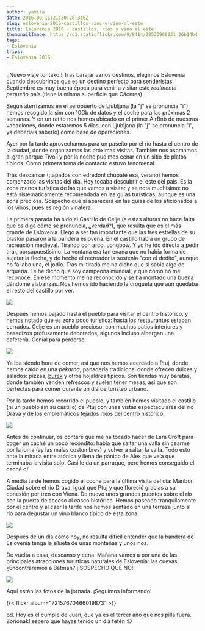 ```yaml
---
author: yamila
date: 2016-09-11T21:30:28.316Z
slug: eslovenia-2016-castillos-rios-y-vino-al-este
title: Eslovenia 2016 - castillos, ríos y vino al este
thumbnailImage: https://c1.staticflickr.com/9/8414/29533900931_26b14b4f10_c.jpg
tags:
- Eslovenia
trips:
- Eslovenia 2016
---
```


¡¡Nuevo viaje tontako!! Tras barajar varios destinos, elegimos Eslovenia cuando descubrimos que es un destino perfecto para senderistas. Septiembre es muy buena época para venir a visitar este <em>realmente pequeño</em> país (tiene la misma superficie que Cáceres).

Según aterrizamos en el aeropuerto de Ljubljana (la "j" se pronuncia "i"), hemos recogido la sim con 10Gb de datos y el coche para las próximas 2 semanas. Y en un ratito nos hemos ubicado en el primer AirBnb de nuestras vacaciones, donde estaremos 5 días, con Ljubljana (la "j" se pronuncia "i", ya deberíais saberlo) como base de operaciones.

Ayer por la tarde aprovechamos para un paseíto por el río hasta el centro de la ciudad, donde organizamos las próximas visitas. También nos asomamos al gran parque Tívoli y por la noche pudimos cenar en un sitio de platos típicos. Como primera toma de contacto estuvo fenomenal.

Tras descansar (¡tapados con edredón! chúpate esa, verano) hemos comenzado las visitas del día. Hoy tocaba descubrir el este del país. Es la zona menos turística de las que vamos a visitar y se nota muchísimo: no está sistemáticamente recomendada en las guías turísticas, aunque es una zona preciosa. Sospecho que sí aparecerá en las guías de los aficionados a los vinos, pues es región vinatera.

La primera parada ha sido el Castillo de Celje (a estas alturas no hace falta que os diga cómo se pronuncia, ¿verdad?), que resulta que es el más grande de Eslovenia. Llegó a ser tan importante que las tres estrellas de su blaslón pasaron a la bandera eslovena. En el castillo había un grupo de recreación medieval. Tirando con arco. Longbow. Y yo he ido directa a pedir tirar, porsupuestísimo. La ventana era tan enana que no había forma de sujetar la flecha, y de hecho el recreador la sostenía "con el dedito", aunque no fallaba una, el jodío. Tras mi tirada me ha dicho que si sabía algo de arquería. Le he dicho que soy campeona mundial, y que cómo no me reconoce. En ese momento me ha reconocido y se ha montado una buena dándome alabanzas. Nos hemos ido haciendo la croqueta que aún quedaba el resto del castillo por ver.

<img src="https://c1.staticflickr.com/9/8414/29533900931_26b14b4f10_c.jpg" />

Después hemos bajado hasta el pueblo para visitar el centro histórico, y hemos notado que es zona poco turística: hasta los restaurantes estaban cerrados. Celje es un pueblo precioso, con muchos patios interiores y pasadizos profusamente decorados; algunos incluso albergan una cafetería. Genial para perderse.

<img src="https://c1.staticflickr.com/9/8338/29533943971_c3f76e526b_c.jpg" />

Ya iba siendo hora de comer, así que nos hemos acercado a Ptuj, donde hemos caído en una <em>pekarna</em>, panadería tradicional donde ofrecen dulces y salados: pizzas, <a href="https://www.google.si/search?q=burek&client=ms-android-oneplus&prmd=ivmn&source=lnms&tbm=isch&sa=X&ved=0ahUKEwjWuvbGkojPAhVGVxoKHQOXAOoQ_AUIBygB&biw=360&bih=560" target="_new">burek</a> y otros hojaldres típicos. Son tiendas muy baratas, donde también venden refrescos y suelen tener mesas, así que son perfectas para comer durante un día de turisteo urbano.

Por la tarde hemos recorrido el pueblo, y también hemos visitado el castillo (ni un pueblo sin su castillo) de Ptuj con unas vistas espectaculares del río Drava y de los emblemáticos tejados rojos del centro histórico.

<img src="https://c1.staticflickr.com/9/8228/28990957573_c9de62578c_c.jpg" />

Antes de continuar, os contaré que me ha tocado hacer de Lara Croft para coger un caché un poco recóndito: había que saltar una valla sin cearme por la loma (ay las malas costumbres) y volver a saltar la valla. Todo esto ante la mirada entre atónica y llena de pánico de Alex que veía que terminaba la visita solo. Casi le da un parraque, pero hemos conseguido el caché o/

A media tarde hemos cogido el coche para la última visita del día: Maribor. Ciudad sobre el río Drava, igual que Ptuj y que floreció gracias a su conexión por tren con Viena. De nuevo unos grandes puentes sobre el río son la puerta de acceso al casco histórico. Hemos paseado tranquilamente por el centro y al caer la tarde nos hemos sentado en una terraza junto al río para degustar un vino blanco típico de esta zona.

<img src="https://c1.staticflickr.com/9/8457/29324578450_08317a9727_c.jpg" />

Después de un día como hoy, no resulta difícil entender que la bandera de Eslovenia tenga la silueta de unas montañas y unos ríos.

De vuelta a casa, descanso y  cena. Mañana vamos a por una de las principales atracciones turísticas naturales de Eslovenia: las cuevas. ¿Encontraremos a Batman? ¡¡SOSPECHO QUE NO!!

<img src="https://c1.staticflickr.com/9/8495/29326109280_f8a5737429_c.jpg" />

Aquí están las fotos de la jornada. ¡Seguimos informando!

{{< flickr album="72157670466019873" >}}

pd. Hoy es el cumple de Juan, que ya es el tercer año que nos pilla fuera. Zorionak! espero que hayas tenido un día fetén :D

